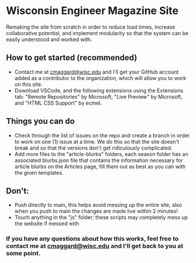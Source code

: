 # Wisconsin Engineer Magazine Site
Remaking the site from scratch in order to reduce load times, increase collaborative potential, and implement modularity so that the system can be easily understood and worked with.

## How to get started (recommended)
- Contact me at cmaggard@wisc.edu and I'll get your GitHub account added as a contributor to the organization, which will allow you to work on this site.
- Download VSCode, and the following extensions using the Extensions tab: "Remote Repositories" by Microsoft, "Live Preview" by Microsoft, and "HTML CSS Support" by ecmel.

## Things you can do
- Check through the list of issues on the repo and create a branch in order to work on one (1) issue at a time. We do this so that the site doesn't break and so that the versions don't get ridiculously complicated.
- Add more files to the "article-blurbs" folders, each season folder has an associated blurbs.json file that contains the information necessary for article blurbs on the Articles page, fill them out as best as you can with the given templates.

## Don't:
- Push directly to main, this helps avoid messing up the entire site, also when you push to main the changes are made live within 2 minutes!
- Touch anything in the "js" folder; these scripts may completely mess up the website if messed with

### If you have any questions about how this works, feel free to contact me at cmaggard@wisc.edu and I'll get back to you at some point.
